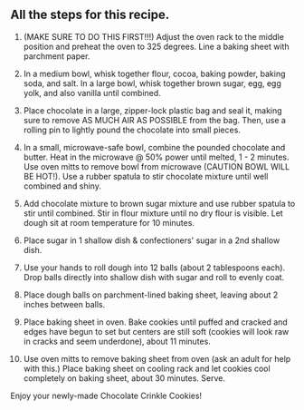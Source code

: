 ## All the steps for this recipe.

1. (MAKE SURE TO DO THIS FIRST!!!) Adjust the oven rack to the middle position and preheat the oven to 325 degrees. Line a baking sheet with parchment paper.

2. In a medium bowl, whisk together flour, cocoa, baking powder, baking soda, and salt. In a large bowl, whisk together brown sugar, egg, egg yolk, and also vanilla until combined.

3. Place chocolate in a large, zipper-lock plastic bag and seal it, making sure to remove AS MUCH AIR AS POSSIBLE from the bag. Then, use a rolling pin to lightly pound the chocolate into small pieces.

4. In a small, microwave-safe bowl, combine the pounded chocolate and butter. Heat in the microwave @ 50% power until melted, 1 - 2 minutes. Use oven mitts to remove bowl from microwave (CAUTION BOWL WILL BE HOT!). Use a rubber spatula to stir chocolate mixture until well combined and shiny.

5. Add chocolate mixture to brown sugar mixture and use rubber spatula to stir until combined. Stir in flour mixture until no dry flour is visible. Let dough sit at room temperature for 10 minutes.

6. Place sugar in 1 shallow dish & confectioners' sugar in a 2nd shallow dish.

7. Use your hands to roll dough into 12 balls (about 2 tablespoons each). Drop balls directly into shallow dish with sugar and roll to evenly coat.

8. Place dough balls on parchment-lined baking sheet, leaving about 2 inches between balls.

9. Place baking sheet in oven. Bake cookies until puffed and cracked and edges have begun to set but centers are still soft (cookies will look raw in cracks and seem underdone), about 11 minutes.

10. Use oven mitts to remove baking sheet from oven (ask an adult for help with this.) Place baking sheet on cooling rack and let cookies cool completely on baking sheet, about 30 minutes. Serve.

Enjoy your newly-made Chocolate Crinkle Cookies!